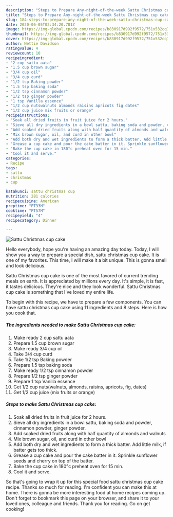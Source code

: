```yaml
---
description: "Steps to Prepare Any-night-of-the-week Sattu Christmas cup cake"
title: "Steps to Prepare Any-night-of-the-week Sattu Christmas cup cake"
slug: 184-steps-to-prepare-any-night-of-the-week-sattu-christmas-cup-cake
date: 2020-06-05T02:34:20.701Z
image: https://img-global.cpcdn.com/recipes/b830917d992f9572/751x532cq70/sattu-christmas-cup-cake-recipe-main-photo.jpg
thumbnail: https://img-global.cpcdn.com/recipes/b830917d992f9572/751x532cq70/sattu-christmas-cup-cake-recipe-main-photo.jpg
cover: https://img-global.cpcdn.com/recipes/b830917d992f9572/751x532cq70/sattu-christmas-cup-cake-recipe-main-photo.jpg
author: Nettie Davidson
ratingvalue: 4
reviewcount: 10
recipeingredient:
- "2 cup sattu aata"
- "1.5 cup brown sugar"
- "3/4 cup oil"
- "3/4 cup curd"
- "1/2 tsp Baking powder"
- "1.5 tsp baking soda"
- "1/2 tsp cinnamon powder"
- "1/2 tsp ginger powder"
- "1 tsp Vanilla essence"
- "1/2 cup nutswalnuts almonds raisins apricots fig dates"
- "1/2 cup juice mix fruits or orange"
recipeinstructions:
- "Soak all dried fruits in fruit juice for 2 hours."
- "Sieve all dry ingredients in a bowl sattu, baking soda and powder, cinnamon powder, ginger powder."
- "Add soaked dried fruits along with half quantity of almonds and walnuts"
- "Mix brown sugar, oil, and curd in other bowl"
- "Add both dry and wet ingredients to form a thick batter. Add little milk, if batter gets too thick."
- "Grease a cup cake and pour the cake batter in it. Sprinkle sunflower seeds and cherry on top of the batter."
- "Bake the cup cake in 180°c preheat oven for 15 min."
- "Cool it and serve."
categories:
- Recipe
tags:
- sattu
- christmas
- cup

katakunci: sattu christmas cup 
nutrition: 281 calories
recipecuisine: American
preptime: "PT33M"
cooktime: "PT57M"
recipeyield: "4"
recipecategory: Dinner

---
```



![Sattu Christmas cup cake](https://img-global.cpcdn.com/recipes/b830917d992f9572/751x532cq70/sattu-christmas-cup-cake-recipe-main-photo.jpg)

Hello everybody, hope you're having an amazing day today. Today, I will show you a way to prepare a special dish, sattu christmas cup cake. It is one of my favorites. This time, I will make it a bit unique. This is gonna smell and look delicious.



Sattu Christmas cup cake is one of the most favored of current trending meals on earth. It is appreciated by millions every day. It's simple, it is fast, it tastes delicious. They're nice and they look wonderful. Sattu Christmas cup cake is something that I've loved my entire life.


To begin with this recipe, we have to prepare a few components. You can have sattu christmas cup cake using 11 ingredients and 8 steps. Here is how you cook that.

<!--inarticleads1-->

##### The ingredients needed to make Sattu Christmas cup cake:

1. Make ready 2 cup sattu aata
1. Prepare 1.5 cup brown sugar
1. Make ready 3/4 cup oil
1. Take 3/4 cup curd
1. Take 1/2 tsp Baking powder
1. Prepare 1.5 tsp baking soda
1. Make ready 1/2 tsp cinnamon powder
1. Prepare 1/2 tsp ginger powder
1. Prepare 1 tsp Vanilla essence
1. Get 1/2 cup nuts(walnuts, almonds, raisins, apricots, fig, dates)
1. Get 1/2 cup juice (mix fruits or orange)




<!--inarticleads2-->

##### Steps to make Sattu Christmas cup cake:

1. Soak all dried fruits in fruit juice for 2 hours.
1. Sieve all dry ingredients in a bowl sattu, baking soda and powder, cinnamon powder, ginger powder.
1. Add soaked dried fruits along with half quantity of almonds and walnuts
1. Mix brown sugar, oil, and curd in other bowl
1. Add both dry and wet ingredients to form a thick batter. Add little milk, if batter gets too thick.
1. Grease a cup cake and pour the cake batter in it. Sprinkle sunflower seeds and cherry on top of the batter.
1. Bake the cup cake in 180°c preheat oven for 15 min.
1. Cool it and serve.




So that's going to wrap it up for this special food sattu christmas cup cake recipe. Thanks so much for reading. I'm confident you can make this at home. There is gonna be more interesting food at home recipes coming up. Don't forget to bookmark this page on your browser, and share it to your loved ones, colleague and friends. Thank you for reading. Go on get cooking!
